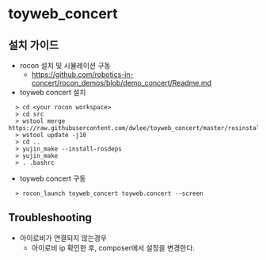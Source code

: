 # toyweb_concert

## 설치 가이드 

* rocon 설치 및 시뮬레이션 구동
  * https://github.com/robotics-in-concert/rocon_demos/blob/demo_concert/Readme.md
* toyweb concert 설치 

```
  > cd <your rocon workspace>
  > cd src
  > wstool merge https://raw.githubusercontent.com/dwlee/toyweb_concert/master/rosinstall/toyweb_concert.rosinstall
  > wstool update -j10
  > cd ..
  > yujin_make --install-rosdeps
  > yujin_make
  > . .bashrc
```
* toyweb concert 구동
```
  > rocon_launch toyweb_concert toyweb.concert --screen
```

## Troubleshooting
* 아이로비가 연결되지 않는경우 
  * 아이로비 ip 확인한 후, composer에서 설정을 변경한다. 
